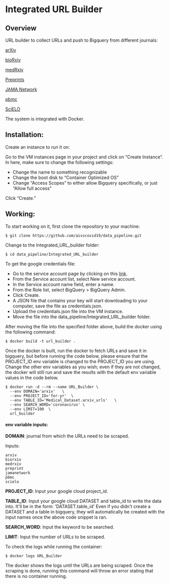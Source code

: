 # Integrated URL Builder

## Overview

URL builder to collect URLs and push to Bigquery from different journals:

[arXiv](http://export.arxiv.org/)

[bioRxiv](https://www.biorxiv.org/)

[medRxiv](https://www.medrxiv.org/)

[Preprints](https://www.preprints.org/)

[JAMA Network](https://jamanetwork.com/)

[pbmc](http://pbmc.ibmc.msk.ru/)

[SciELO](https://search.scielo.org/)

The system is integrated with Docker.

## Installation:

Create an instance to run it on:

Go to the VM instances page in your project and click on “Create Instance”. In here, make sure to change the following settings:

- Change the name to something recognizable
- Change the boot disk to “Container Optimized OS”
- Change “Access Scopes” to either allow Bigquery specifically, or just “Allow full access”

Click “Create.”


## Working:

To start working on it, first clone the repository to your machine:

```shell
$ git clone https://github.com/aivscovid19/data_pipeline.git
```

Change to the Integrated_URL_builder folder:

```shell
$ cd data_pipeline/Integrated_URL_builder
```


To get the google credentials file:

- Go to the service account page by clicking on this [link](https://console.cloud.google.com/apis/credentials/serviceaccountkey?_ga=2.258827587.814981471.1605932487-1580510446.1593694724).
- From the Service account list, select New service account.
- In the Service account name field, enter a name.
- From the Role list, select BigQuery > BigQuery Admin.
- Click Create.
- A JSON file that contains your key will start downloading to your computer, save the file as credentials.json. 
- Upload the credentials.json file into the VM instance.
- Move the file into the data_pipeline/Integrated_URL_builder folder.

After moving the file into the specified folder above, build the docker using the following command:

```shell
$ docker build -t url_builder .
```

Once the docker is built, run the docker to fetch URLs and save it in bigquery, but before running the code below, please ensure that the PROJECT_ID env variable is changed to the PROJECT_ID you are using. Change the other env variables as you wish; even if they are not changed, the docker will still run and save the results with the default env variable values in the code below.

```shell
$ docker run -d --rm --name URL_Builder \
  --env DOMAIN='arxiv'   \
  --env PROJECT_ID='for-yr'  \
  --env TABLE_ID='Medical_Dataset.arxiv_urls'   \
  --env SEARCH_WORD='coronavirus' \
  --env LIMIT=100  \
  url_builder 
```

#### env variable inputs:

**DOMAIN**: journal from which the URLs need to be scraped.

Inputs: 
```shell
arxiv
biorxiv
medrxiv
preprint
jamanetwork
pbmc
scielo
```

**PROJECT_ID**: Input your google cloud project_id.

**TABLE_ID**: Input your google cloud DATASET and table_id to write the data into.
          It'll be in the form: 'DATASET.table_id' Even if you didn't create a DATASET and a table in bigquery, they will automatically be created with the input names once               the above code snippet is ran.

**SEARCH_WORD**: Input the keyword to be searched.

**LIMIT**: Input the number of URLs to be scraped.


To check the logs while running the container:

```shell
$ docker logs URL_Builder
```

The docker shows the logs until the URLs are being scraped. Once the scraping is done, running this command will throw an error stating that there is no container running.
